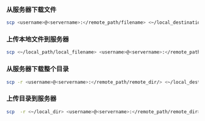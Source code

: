 ### 从服务器下载文件
```bash
scp <username>@<servername>:</remote_path/filename> <~/local_destination>
```

### 上传本地文件到服务器
```bash
scp <~/local_path/local_filename> <username>@<servername>:</remote_path>
```

### 从服务器下载整个目录
```bash
scp -r <username>@<servername>:</remote_path/remote_dir/> <~/local_destination>
```

### 上传目录到服务器
```bash
scp  -r <~/local_dir> <username>@<servername>:</remote_path/remote_dir>
```